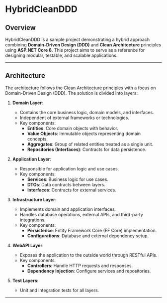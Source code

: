 # HybridCleanDDD

## Overview

HybridCleanDDD is a sample project demonstrating a hybrid approach combining **Domain-Driven Design (DDD)** and **Clean Architecture** principles using **ASP.NET Core 8**. This project aims to serve as a reference for designing modular, testable, and scalable applications.

---

## Architecture

The architecture follows the Clean Architecture principles with a focus on Domain-Driven Design (DDD). The solution is divided into layers:

1. **Domain Layer**:
   - Contains the core business logic, domain models, and interfaces.
   - Independent of external frameworks or technologies.
   - Key components:
     - **Entities**: Core domain objects with behavior.
     - **Value Objects**: Immutable objects representing domain concepts.
     - **Aggregates**: Group of related entities treated as a single unit.
     - **Repositories (Interfaces)**: Contracts for data persistence.

2. **Application Layer**:
   - Responsible for application logic and use cases.
   - Key components:
     - **Services**: Business logic for use cases.
     - **DTOs**: Data contracts between layers.
     - **Interfaces**: Contracts for external services.

3. **Infrastructure Layer**:
   - Implements domain and application interfaces.
   - Handles database operations, external APIs, and third-party integrations.
   - Key components:
     - **Persistence**: Entity Framework Core (EF Core) implementation.
     - **Configurations**: Database and external dependency setup.

4. **WebAPI Layer**:
   - Exposes the application to the outside world through RESTful APIs.
   - Key components:
     - **Controllers**: Handle HTTP requests and responses.
     - **Dependency Injection**: Configure services and repositories.

5. **Test Layers**:
   - Unit and integration tests for all layers.

---
